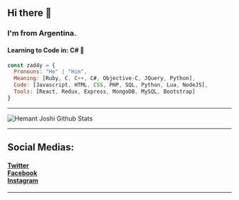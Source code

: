 ## Hi there 👋

### I'm from Argentina.

#### Learning to Code in: C# 💫


```js
const zad4y = {
  Pronouns: "He" | "Him",
  Meaning: [Ruby, C, C++, C#, Objective-C, JQuery, Python],
  Code: [Javascript, HTML, CSS, PHP, SQL, Python, Lua, NodeJS],
  Tools: [React, Redux, Express, MongoDB, MySQL, Bootstrap]
}

```
***********************************
![Hemant Joshi Github Stats](https://github-readme-stats.vercel.app/api?username=ZAD4YTV&show_icons=true&title_color=fff&icon_color=79ff97&text_color=9f9f9f&bg_color=151515)

***********************************
## Social Medias:
<h4>
<a href="https://twitter.com/zad4y">Twitter</a> <br />
<a href="https://www.facebook.com/zaday.zaday.739/">Facebook</a> <br />
<a href="https://www.instagram.com/zad4ytv/">Instagram</a> <br />
</h4>

***********************************
